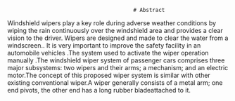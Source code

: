                                             # Abstract 
  Windshield wipers play a key role during adverse weather conditions by wiping the rain continuously over the windshield area and provides a clear vision to the driver.
  Wipers are designed and made to clear the water from a windscreen.. It is very important to improve the safety facility in an automobile vehicles .The system used to
  activate the wiper operation manually .The windshield wiper system of passenger cars comprises three major subsystems: two wipers and their arms; a mechanism; and an
  electric motor.The concept of this proposed wiper system is similar with other existing conventional wiper.A wiper generally consists of a metal arm; one end pivots, 
  the other end has a long rubber bladeattached to it.

